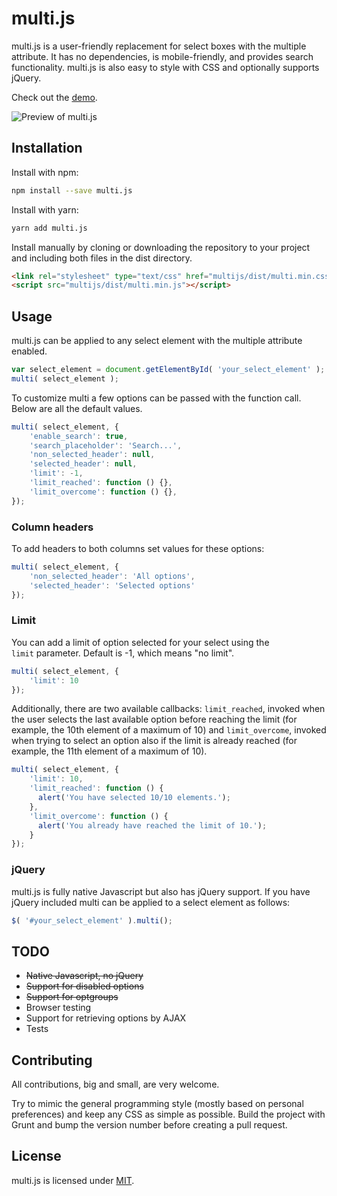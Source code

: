 multi.js
=======

multi.js is a user-friendly replacement for select boxes with the multiple attribute. It has no dependencies, is mobile-friendly, and provides search functionality. multi.js is also easy to style with CSS and optionally supports jQuery.

Check out the [demo](http://fabianlindfors.se/multijs/).

![Preview of multi.js](http://fabianlindfors.se/multijs/images/preview.png)

Installation
-----
Install with npm:

```bash
npm install --save multi.js
```

Install with yarn:

```bash
yarn add multi.js
```

Install manually by cloning or downloading the repository to your project and including both files in the dist directory.

```html
<link rel="stylesheet" type="text/css" href="multijs/dist/multi.min.css">
<script src="multijs/dist/multi.min.js"></script>
```

Usage
-----
multi.js can be applied to any select element with the multiple attribute enabled.

```javascript
var select_element = document.getElementById( 'your_select_element' );
multi( select_element );
```


To customize multi a few options can be passed with the function call. Below are all the default values.

```javascript
multi( select_element, {
    'enable_search': true,
    'search_placeholder': 'Search...',
    'non_selected_header': null,
    'selected_header': null,
    'limit': -1,
    'limit_reached': function () {},
    'limit_overcome': function () {},
});
```

### Column headers

To add headers to both columns set values for these options:

```javascript
multi( select_element, {
    'non_selected_header': 'All options',
    'selected_header': 'Selected options'
});
```

### Limit

You can add a limit of option selected for your select using the `limit` parameter. Default is -1, which means "no limit".

```javascript
multi( select_element, {
    'limit': 10
});
```

Additionally, there are two available callbacks: `limit_reached`, invoked when the user selects the last available option before reaching the limit (for example, the 10th element of a maximum of 10) and `limit_overcome`, invoked when trying to select an option also if the limit is already reached (for example, the 11th element of a maximum of 10).

```javascript
multi( select_element, {
    'limit': 10,
    'limit_reached': function () {
      alert('You have selected 10/10 elements.');
    },
    'limit_overcome': function () {
      alert('You already have reached the limit of 10.');
    }
});
```

### jQuery

multi.js is fully native Javascript but also has jQuery support. If you have jQuery included multi can be applied to a select element as follows:

```javascript
$( '#your_select_element' ).multi();
```

TODO
-----
* ~~Native Javascript, no jQuery~~
* ~~Support for disabled options~~
* ~~Support for optgroups~~
* Browser testing
* Support for retrieving options by AJAX
* Tests

Contributing
-----
All contributions, big and small, are very welcome.

Try to mimic the general programming style (mostly based on personal preferences) and keep any CSS as simple as possible. Build the project with Grunt and bump the version number before creating a pull request.

License
-----
multi.js is licensed under [MIT](https://github.com/Fabianlindfors/multi.js/blob/master/LICENSE).
